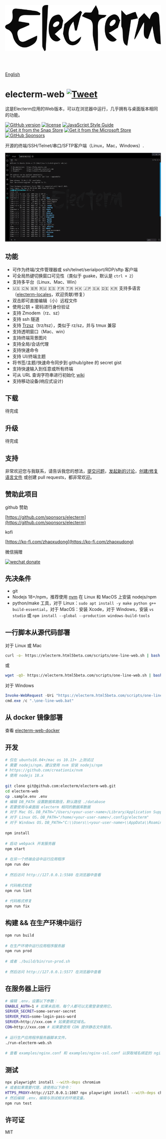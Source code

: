 <h1 align="center" style="padding-top: 60px;padding-bottom: 40px;">
    <a href="https://electerm.github.io/electerm">
        <img src="https://github.com/electerm/electerm-resource/raw/master/static/images/electerm.png", alt="" />
    </a>
</h1>

[English](README_cn.md)

# electerm-web [![Tweet](https://img.shields.io/twitter/url/http/shields.io.svg?style=social)](https://twitter.com/intent/tweet?text=Open%20sourced%20terminal%2Fssh%2Fsftp%20client(linux%2C%20mac%2C%20win)&url=https%3A%2F%2Fgithub.com%2Felecterm%2Felecterm-web&hashtags=electerm,ssh,terminal,sftp)

这是Electerm应用的Web版本，可以在浏览器中运行，几乎拥有与桌面版本相同的功能。

[![GitHub version](https://img.shields.io/github/release/electerm/electerm/all.svg)](https://github.com/electerm/electerm/releases)
[![license](https://img.shields.io/github/license/electerm/electerm.svg)](https://github.com/electerm/electerm-dev/blob/master/LICENSE)
[![JavaScript Style Guide](https://img.shields.io/badge/code_style-standard-brightgreen.svg)](https://standardjs.com)
[![Get it from the Snap Store](https://img.shields.io/badge/Snap-Store-green)](https://snapcraft.io/electerm)
[![Get it from the Microsoft Store](https://img.shields.io/badge/Microsoft-Store-blue)](https://www.microsoft.com/store/apps/9NCN7272GTFF)
[![GitHub Sponsors](https://img.shields.io/github/sponsors/electerm?label=Sponsors)](https://github.com/sponsors/electerm)

开源的终端/SSH/Telnet/串口/SFTP客户端（Linux，Mac，Windows）.

<div align="center">
  <img src="https://github.com/electerm/electerm-resource/raw/master/static/images/electerm.gif", alt="" />
</div>

## 功能

- 可作为终端/文件管理器或 ssh/telnet/serialport/RDP/sftp 客户端
- 可全局热键切换窗口可见性（类似于 guake，默认是 `ctrl + 2`）
- 支持多平台（Linux、Mac、Win）
- 🇺🇸 🇨🇳 🇧🇷 🇷🇺 🇪🇸 🇫🇷 🇹🇷 🇭🇰 🇯🇵 🇸🇦 🇩🇪 🇰🇷 支持多语言（[electerm-locales](https://github.com/electerm/electerm-locales)，欢迎贡献/修复）
- 双击即可直接编辑（小）远程文件
- 使用公钥 + 密码进行身份验证
- 支持 Zmodem（rz、sz）
- 支持 ssh 隧道
- 支持 [Trzsz](https://github.com/trzsz/trzsz)（trz/tsz），类似于 rz/sz，并与 tmux 兼容
- 支持透明窗口（Mac、win）
- 支持终端背景图片
- 支持全局/会话代理
- 支持快速命令
- 支持 UI/终端主题
- 将书签/主题/快速命令同步到 github/gitee 的 secret gist
- 支持快速输入到任意或所有终端
- 可从 URL 查询字符串进行初始化 [wiki](https://github.com/electerm/electerm-web/wiki/Init-from-url-query-string)
- 支持移动设备(响应式设计)

## 下载

待完成

## 升级

待完成

## 支持

非常欢迎您与我联系，请告诉我您的想法，[提交问题](https://github.com/electerm/electerm-web/issues/new/choose)，[发起新的讨论](https://github.com/electerm/electerm-web/discussions/new)，[创建/修复语言文件](https://github.com/electerm/electerm-locales) 或创建 pull requests，都非常欢迎。

## 赞助此项目

github 赞助

[https://github.com/sponsors/electerm](https://github.com/sponsors/electerm)

kofi

[https://ko-fi.com/zhaoxudong](https://ko-fi.com/zhaoxudong)

微信捐赠

[![wechat donate](https://electerm.html5beta.com/electerm-wechat-donate.png)](https://github.com/electerm)

## 先决条件

- git
- Nodejs 18+/npm，推荐使用 [nvm](https://github.com/nvm-sh/nvm) 在 Linux 和 MacOS 上安装 nodejs/npm
- python/make 工具，对于 Linux：`sudo apt install -y make python g++ build-essential`，对于 MacOS：安装 Xcode，对于 Windows，安装 `vs studio` 或 `npm install --global --production windows-build-tools`

## 一行脚本从源代码部署

对于 Linux 或 Mac

```sh
curl -o- https://electerm.html5beta.com/scripts/one-line-web.sh | bash
```
或

```sh
wget -qO- https://electerm.html5beta.com/scripts/one-line-web.sh | bash
```

对于 Windows

```powershell
Invoke-WebRequest -Uri "https://electerm.html5beta.com/scripts/one-line-web.bat" -OutFile "one-line-web.bat"
cmd.exe /c ".\one-line-web.bat"
```

## 从 docker 镜像部署

查看 [electerm-web-docker](https://github.com/electerm/electerm-web-docker)

## 开发

```bash
# 仅在 ubuntu16.04+/mac os 10.13+ 上测试过
# 需要 nodejs/npm，建议使用 nvm 安装 nodejs/npm
# https://github.com/creationix/nvm
# 使用 nodejs 18.x

git clone git@github.com:electerm/electerm-web.git
cd electerm-web
cp .sample.env .env
# 编辑 DB_PATH 设置数据库路径，默认路径 ./database
# 若要使用与桌面版 electerm 相同的数据库数据
# 对于 Mac OS，DB_PATH="/Users/<your-user-name>/Library/Application Support/electerm"
# 对于 Linux OS，DB_PATH="/home/<your-user-name>/.config/electerm"
# 对于 Windows OS，DB_PATH="C:\\Users\\<your-user-name>\\AppData\\Roaming\\electerm"

npm install

# 启动 webpack 开发服务器
npm start

# 在另一个终端会话中运行应用程序
npm run dev

# 然后访问 http://127.0.0.1:5580 在浏览器中查看

# 代码格式检查
npm run lint

# 代码格式修复
npm run fix
```

## 构建 && 在生产环境中运行

```sh
npm run build

# 在生产环境中运行应用程序服务器
npm run prod

# 或者 ./build/bin/run-prod.sh

# 然后访问 http://127.0.0.1:5577 在浏览器中查看
```

## 在服务器上运行

```sh
# 编辑 .env，设置以下参数：
ENABLE_AUTH=1 # 如果未启用，每个人都可以无需登录使用它。
SERVER_SECRET=some-server-secret
SERVER_PASS=some-login-pass-word
SERVER=http://xxx.com # 如果要绑定域名。
CDN=http://xxx.com # 如果要使用 CDN 提供静态文件服务。

# 运行生产应用程序服务器脚本文件。
./run-electerm-web.sh

# 查看 examples/nginx.conf 和 examples/nginx-ssl.conf 以获取域名绑定的 nginx 配置示例。
```

## 测试

```bash
npx playwright install --with-deps chromium
# 或者如果需要代理，请使用以下命令：
HTTPS_PROXY=http://127.0.0.1:1087 npx playwright install --with-deps chromium
# 然后编辑 .env，编辑与测试相关的环境变量。
npm run test
```

## 许可证

MIT
